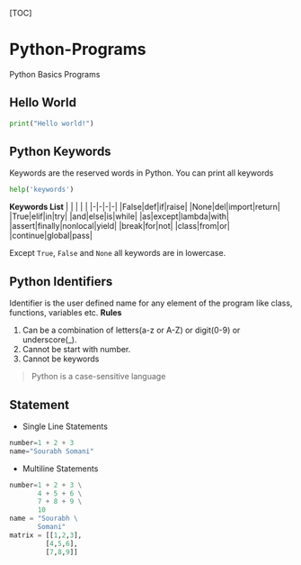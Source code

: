[TOC]

# Python-Programs
Python Basics Programs 

## Hello World
```Python
print("Hello world!")
```
## Python Keywords
Keywords are the reserved words in Python.
You can print all keywords 
```Python
help('keywords')
```
**Keywords List**
| | | | |
|-|-|-|-|
|False|def|if|raise|
|None|del|import|return|
|True|elif|in|try|
|and|else|is|while|
|as|except|lambda|with|
|assert|finally|nonlocal|yield|
|break|for|not|
|class|from|or|
|continue|global|pass|

Except `True`, `False` and `None` all keywords are in lowercase.

## Python Identifiers
Identifier is the user defined name for any element of the program like class, functions, variables etc.
**Rules**
1. Can be a combination of letters(a-z or A-Z) or digit(0-9) or underscore(_).
2. Cannot be start with number.
3. Cannot be keywords

> Python is a case-sensitive language

## Statement 
- Single Line Statements
```python
number=1 + 2 + 3
name="Sourabh Somani"
```
- Multiline Statements
```python
number=1 + 2 + 3 \
       4 + 5 + 6 \
       7 + 8 + 9 \
       10
name = "Sourabh \
       Somani"
matrix = [[1,2,3],
         [4,5,6],
         [7,8,9]]
```

